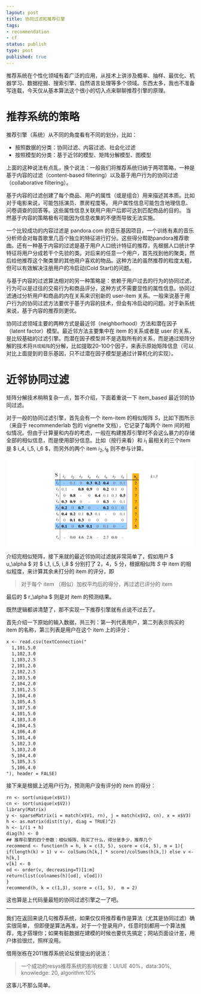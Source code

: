 ```yaml
--- 
layout: post
title: 协同过滤和推荐引擎
tags: 
- recommendation
- cf
status: publish
type: post
published: true
---
```


推荐系统在个性化领域有着广泛的应用，从技术上讲涉及概率、抽样、最优化、机器学习、数据挖掘、搜索引擎、自然语言处理等多个领域。东西太多，我也不准备写连载，今天仅从基本算法这个很小的切入点来聊聊推荐引擎的原理。

# 推荐系统的策略

推荐引擎（系统）从不同的角度看有不同的划分，比如：

- 按照数据的分类：协同过滤、内容过滤、社会化过滤
- 按照模型的分类：基于近邻的模型、矩阵分解模型、图模型


上面的这种说法有点乱，换个说法：一般我们将推荐系统归纳于两项策略，一种是基于内容的过滤（content-based filtering）以及基于用户行为的协同过滤（collaborative filtering）。

基于内容的过滤创建了每个商品、用户的属性（或是组合）用来描述其本质。比如对于电影来说，可能包括演员、票房程度等。
用户属性信息可能包含地理信息、问卷调查的回答等。这些属性信息关联用户用户后即可达到匹配商品的目的。
当然基于内容的策略极有可能因为信息收集的不便而导致无法实施。

一个比较成功的内容过滤是 pandora.com 的音乐基因项目，一个训练有素的音乐分析师会对每首歌里几百个独立的特征进行打分。这些得分帮助pandora推荐歌曲。还有一种基于内容的过滤是基于用户人口统计特征的推荐，先根据人口统计学特征将用户分成若干个先验的类。对后来的任意一个用户，首先找到他的聚类，然后给他推荐这个聚类里的其他用户喜欢的物品。这种方法的虽然推荐的粒度太粗，但可以有效解决注册用户的冷启动(Cold Start)的问题。

与基于内容的过滤算法相对的另一种策略是：依赖于用户过去的行为的协同过滤，行为可以是过往的交易行为和商品评分，这种方式不需要显性的属性信息。协同过滤通过分析用户和商品的内在关系来识别新的 user-item 关系。一般来说基于用户行为的协同过滤方法要优于基于内容的技术，但会有冷启动的问题。对于新系统来说，基于内容的推荐则更优。

协同过滤领域主要的两种方式是最近邻（neighborhood）方法和潜在因子（latent factor）模型。最近邻方法主要集中在 item 的关系或者是 user 的关系，是比较基础的过滤引擎。而潜在因子模型并不是选取所有的关系，而是通过矩阵分解的技术将`共现矩阵`的分解，比如提取20-100个因子，来表示原始矩阵信息（可以对比上面提到的音乐基因，只不过潜在因子模型是通过计算机化的实现）。


# 近邻协同过滤

矩阵分解技术稍稍复杂一点，暂不介绍，下面着重说一下 item_based 最近邻的协同过滤。

对于一般的协同过滤引擎，首先会有一个 item-item 的相似矩阵 $S$，比如下图所示（来自于 recommenderlab 包的 vignette 文档），它记录了每两个 item 间的相似情况。但由于计算量和内存的考虑，一般在构建推荐引擎时不会这么暴力的存储全部的相似信息，而是使用部分信息。比如（按行来看）和 $i_1$ 最相关的三个item是 $ i_4, i_5, i_6 $，而另外的两个 item $i_2, i_8$ 则不参与计算。

![](/upload/pic/item-based2.png)

介绍完相似矩阵，接下来就的最近邻协同过滤就非常简单了，假如用户 $ u_\alpha $ 对 $ i_1, i_5, i_8 $ 分别打了 2，4，5 分，根据相似阵 $S$ 中 item 的相似程度，来计算其余未打分的 item 的评分，即

>对于每个 item （相似）加权平均后的得分，再过滤已评分的 item

最后的 $ r_\alpha $ 则是对 item 的预测结果。



既然逻辑都讲清楚了，那不实现一下推荐引擎就有点说不过去了。

首先介绍一下原始的输入数据，共三列：第一列代表用户，第二列表示购买的 item 的名称，第三列表是用户在这个 item 上的评分：

    x <- read.csv(textConnection("
      1,101,5.0
      1,102,3.0
      1,103,2.5
      2,101,2.0
      2,102,2.5
      2,103,5.0
      2,104,2.0
      3,101,2.5
      3,104,4.0
      3,105,4.5
      3,107,5.0
      4,101,5.0
      4,103,3.0
      4,104,4.5
      4,106,4.0
      5,101,4.0
      5,102,3.0
      5,103,2.0
      5,104,4.0
      5,105,3.5
      5,106,4.0  
    "), header = FALSE)


接下来是根据上述用户行为，预测用户没有评分的 item 的得分：


    rn <- sort(unique(x$V1))
    cn <- sort(unique(x$V2))
    library(Matrix)
    y <- sparseMatrix(i = match(x$V1, rn), j = match(x$V2, cn), x = x$V3)    
    h <- as.matrix(dist(t(y), diag = TRUE)^2)
    h <- 1/(1 + h)
    diag(h) <- 0
    ## 推荐引擎的四个参数：相似矩阵、购买了什么，得分是多少，推荐几个
    recommend <- function(h = h, k = c(3, 5), score = c(4, 5), m = 1){
    if(length(k) > 1) v <- colSums(h[k,] * score)/colSums(h[k,]) else v <- h[k,]
    v[k] <- 0
    od <- order(v, decreasing=T)[1:m]
    return(list(colnames(h)[od], v[od]))
    }
    recommend(h, k = c(1,3), score = c(1, 5),  m = 2)
    
这也算是上代码量最短的协同过滤引擎之一了吧。


---------

我们在返回来说几句推荐系统，如果仅仅将推荐看作是算法（尤其是协同过滤）确实很简单，
但即便是算法再准，对于一个登录用户，任意时刻都用一个算法推荐，鬼才搭理你；如果有脏数据在建模的时候也要优先搞定；网站页面设计差，用户体验很烂，照样没用。

借用张栋在2011推荐系统论坛曾提出的说法：

> 一个成功的resys推荐系统的影响权重：UI/UE 40%，data:30%, knowledge: 20, algorithm:10%

这事儿不那么简单。


